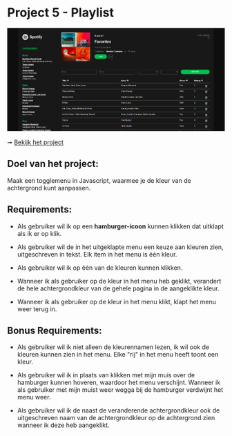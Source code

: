 # Project 5 - Playlist

![](Playlist.png)

➙ [Bekijk het project](http://jannekecoumans.nl/html/kleurentoggle/index.html)

##  Doel van het project:
Maak een togglemenu in Javascript, waarmee je de kleur van de achtergrond kunt aanpassen.

## Requirements:
- Als gebruiker wil ik op een **hamburger-icoon** kunnen klikken dat uitklapt als ik er op klik.

- Als gebruiker wil de in het uitgeklapte menu een keuze aan kleuren zien, uitgeschreven in tekst. Elk item in het menu is één kleur.

- Als gebruiker wil ik op één van de kleuren kunnen klikken.

- Wanneer ik als gebruiker op de kleur in het menu heb geklikt, verandert de hele achtergrondkleur van de gehele pagina in de aangeklikte kleur.

- Wanneer ik als gebruiker op de kleur in het menu klikt, klapt het menu weer terug in.

## Bonus Requirements:
- Als gebruiker wil ik niet alleen de kleurennamen lezen, ik wil ook de kleuren kunnen zien in het menu. Elke "rij" in het menu heeft toont een kleur.

- Als gebruiker wil ik in plaats van klikken met mijn muis over de hamburger kunnen hoveren, waardoor het menu verschijnt. Wanneer ik als gebruiker met mijn muist weer wegga bij de hamburger verdwijnt het menu weer.
- Als gebruiker wil ik de naast de veranderende achtergrondkleur ook de uitgeschreven naam van de achtergrondkleur op de achtergrond zien wanneer ik deze heb aangeklikt.
